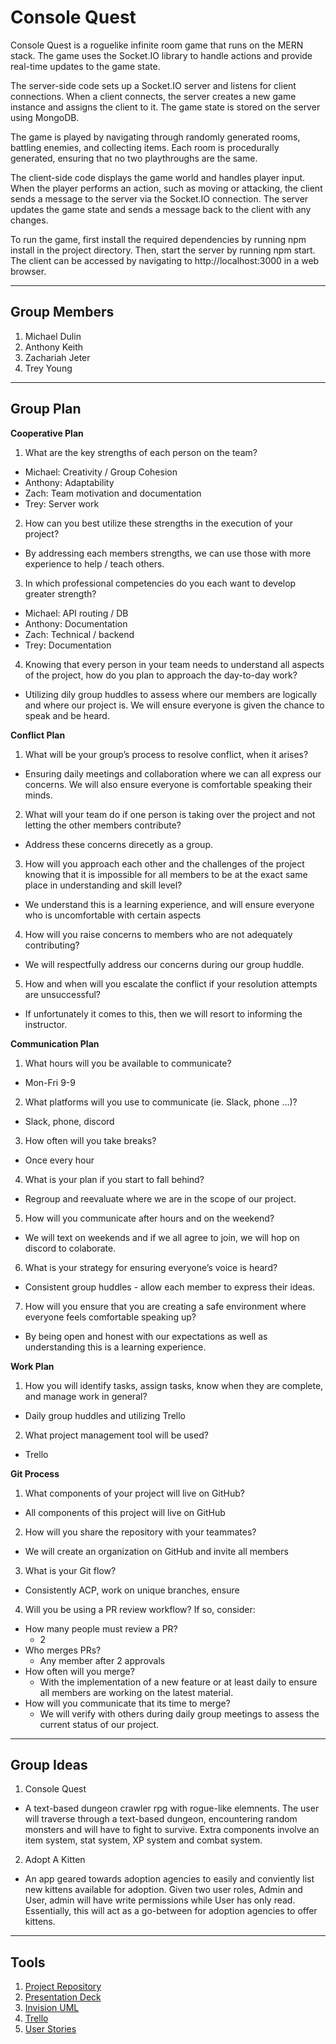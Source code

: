 # Console Quest
 
Console Quest is a roguelike infinite room game that runs on the MERN stack. The game uses the Socket.IO library to handle actions and provide real-time updates to the game state.

The server-side code sets up a Socket.IO server and listens for client connections. When a client connects, the server creates a new game instance and assigns the client to it. The game state is stored on the server using MongoDB.

The game is played by navigating through randomly generated rooms, battling enemies, and collecting items. Each room is procedurally generated, ensuring that no two playthroughs are the same.

The client-side code displays the game world and handles player input. When the player performs an action, such as moving or attacking, the client sends a message to the server via the Socket.IO connection. The server updates the game state and sends a message back to the client with any changes.

To run the game, first install the required dependencies by running npm install in the project directory. Then, start the server by running npm start. The client can be accessed by navigating to http://localhost:3000 in a web browser.

****


## Group Members
1. Michael Dulin
2. Anthony Keith
3. Zachariah Jeter
4. Trey Young


****


## Group Plan

**Cooperative Plan**
1. What are the key strengths of each person on the team?
  - Michael: Creativity / Group Cohesion
  - Anthony: Adaptability
  - Zach: Team motivation and documentation
  - Trey: Server work
2. How can you best utilize these strengths in the execution of your project?
  - By addressing each members strengths, we can use those with more experience to help / teach others.
3. In which professional competencies do you each want to develop greater strength?
  - Michael: API routing / DB
  - Anthony: Documentation
  - Zach: Technical / backend
  - Trey: Documentation
4. Knowing that every person in your team needs to understand all aspects of the project, how do you plan to approach the day-to-day work?
  - Utilizing dily group huddles to assess where our members are logically and where our project is. We will ensure everyone is given the chance to speak and be heard.


**Conflict Plan**
1. What will be your group’s process to resolve conflict, when it arises?
  - Ensuring daily meetings and collaboration where we can all express our concerns. We will also ensure everyone is comfortable speaking their minds.
2. What will your team do if one person is taking over the project and not letting the other members contribute?
  - Address these concerns direcetly as a group.
3. How will you approach each other and the challenges of the project knowing that it is impossible for all members to be at the exact same place in understanding and skill level?
  - We understand this is a learning experience, and will ensure everyone who is uncomfortable with certain aspects 
4. How will you raise concerns to members who are not adequately contributing?
  - We will respectfully address our concerns during our group huddle. 
5. How and when will you escalate the conflict if your resolution attempts are unsuccessful?
  - If unfortunately it comes to this, then we will resort to informing the instructor.


**Communication Plan**
1. What hours will you be available to communicate?
  - Mon-Fri 9-9
2. What platforms will you use to communicate (ie. Slack, phone …)?
  - Slack, phone, discord
3. How often will you take breaks?
  - Once every hour
4. What is your plan if you start to fall behind?
  - Regroup and reevaluate where we are in the scope of our project.
5. How will you communicate after hours and on the weekend?
  - We will text on weekends and if we all agree to join, we will hop on discord to colaborate.
6. What is your strategy for ensuring everyone’s voice is heard?
  - Consistent group huddles - allow each member to express their ideas.
7. How will you ensure that you are creating a safe environment where everyone feels comfortable speaking up?
  - By being open and honest with our expectations as well as understanding this is a learning experience.


**Work Plan**
1. How you will identify tasks, assign tasks, know when they are complete, and manage work in general?
  - Daily group huddles and utilizing Trello
2. What project management tool will be used?
  - Trello


**Git Process**
1. What components of your project will live on GitHub?
  - All components of this project will live on GitHub
2. How will you share the repository with your teammates?
  - We will create an organization on GitHub and invite all members
3. What is your Git flow?
  - Consistently ACP, work on unique branches, ensure 
4. Will you be using a PR review workflow? If so, consider:
  - How many people must review a PR?
    - 2
  - Who merges PRs?
    - Any member after 2 approvals
  - How often will you merge?
    - With the implementation of a new feature or at least daily to ensure all members are working on the latest material.
  - How will you communicate that its time to merge?
    - We will verify with others during daily group meetings to assess the current status of our project.


****


## Group Ideas

1. Console Quest
  - A text-based dungeon crawler rpg with rogue-like elemnents. The user will traverse through a text-based dungeon, encountering random monsters and will have to fight to survive. Extra components involve an item system, stat system, XP system and combat system.
2. Adopt A Kitten
  - An app geared towards adoption agencies to easily and conviently list new kittens available for adoption. Given two user roles, Admin and User, admin will have write permissions while User has only read. Essentially, this will act as a go-between for adoption agencies to offer kittens.


****


## Tools 

1. [Project Repository](https://github.com/Console-Quest/console-quest)
2. [Presentation Deck](https://docs.google.com/presentation/d/1NeXKKEpjK2DDme8EwlZBsJndUqIgGYzWrY6FAYtNTf0/edit#slide=id.g2accd1c413_3_31)
3. [Invision UML](https://anthonykeith287645.invisionapp.com/freehand/Untitled-3Z3lA8HpI?dsid_h=7c2fba69e0efbaa7[…]d2f32660f5f5e7cc93adc7fba919060a0d62ea3b32e040f9729)
4. [Trello](https://trello.com/b/EgH22Rsc/consolequest)
5. [User Stories](https://docs.google.com/document/d/1jpRZoqDT-QW-chV5fTGVLyguo6j2UDzcPhPlaLT0F6E/edit)
